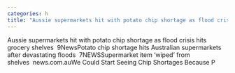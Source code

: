 ```yaml
---
categories: h
title: "Aussie supermarkets hit with potato chip shortage as flood crisis hits grocery shelves  9News"
---
```

Aussie supermarkets hit with potato chip shortage as flood crisis hits grocery shelves&nbsp;&nbsp;9NewsPotato chip shortage hits Australian supermarkets after devastating floods&nbsp;&nbsp;7NEWSSupermarket item ‘wiped’ from shelves&nbsp;&nbsp;news.com.auWe Could Start Seeing Chip Shortages Because P